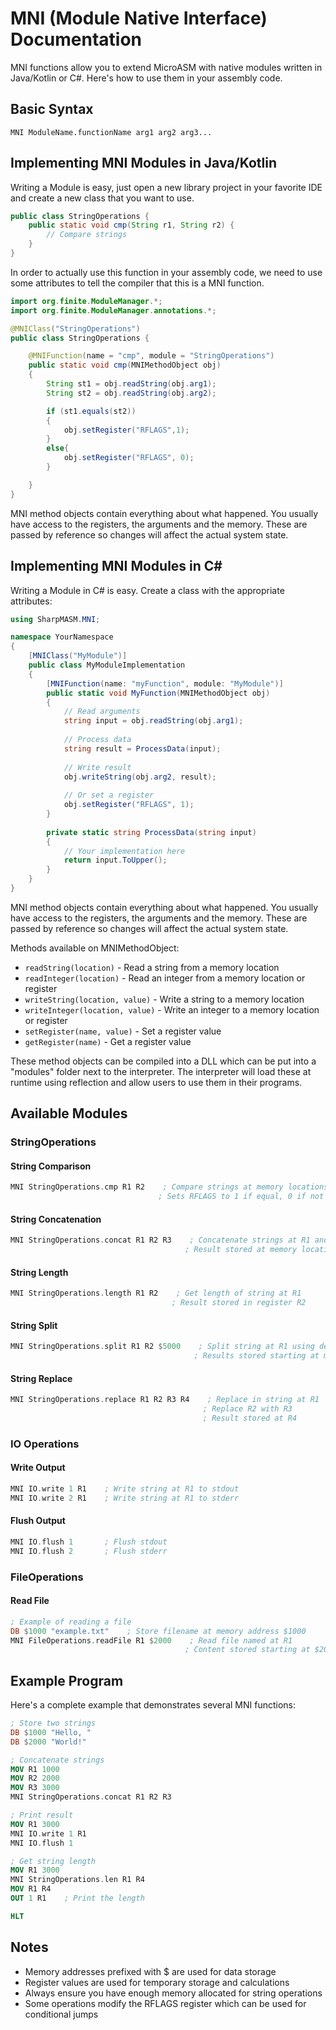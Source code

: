 # MNI (Module Native Interface) Documentation

MNI functions allow you to extend MicroASM with native modules written in Java/Kotlin or C#. Here's how to use them in your assembly code.

## Basic Syntax

```
MNI ModuleName.functionName arg1 arg2 arg3...
```

## Implementing MNI Modules in Java/Kotlin

Writing a Module is easy, just open a new library project in your favorite IDE and create a new class that you want to use.

```java
public class StringOperations {
    public static void cmp(String r1, String r2) {
        // Compare strings
    }
}
```

In order to actually use this function in your assembly code, we need to use some attributes to tell the compiler that this is a MNI function.

```java
import org.finite.ModuleManager.*;
import org.finite.ModuleManager.annotations.*;

@MNIClass("StringOperations")
public class StringOperations {

    @MNIFunction(name = "cmp", module = "StringOperations")
    public static void cmp(MNIMethodObject obj)
    {
        String st1 = obj.readString(obj.arg1);
        String st2 = obj.readString(obj.arg2);

        if (st1.equals(st2))
        {
            obj.setRegister("RFLAGS",1);
        }
        else{
            obj.setRegister("RFLAGS", 0);
        }

    }
}
```

MNI method objects contain everything about what happened.
You usually have access to the registers, the arguments and the memory.
These are passed by reference so changes will affect the actual system state.

## Implementing MNI Modules in C#

Writing a Module in C# is easy. Create a class with the appropriate attributes:

```csharp
using SharpMASM.MNI;

namespace YourNamespace
{
    [MNIClass("MyModule")]
    public class MyModuleImplementation
    {
        [MNIFunction(name: "myFunction", module: "MyModule")]
        public static void MyFunction(MNIMethodObject obj)
        {
            // Read arguments
            string input = obj.readString(obj.arg1);
            
            // Process data
            string result = ProcessData(input);
            
            // Write result
            obj.writeString(obj.arg2, result);
            
            // Or set a register
            obj.setRegister("RFLAGS", 1);
        }
        
        private static string ProcessData(string input)
        {
            // Your implementation here
            return input.ToUpper();
        }
    }
}
```

MNI method objects contain everything about what happened.
You usually have access to the registers, the arguments and the memory.
These are passed by reference so changes will affect the actual system state.

Methods available on MNIMethodObject:
- `readString(location)` - Read a string from a memory location
- `readInteger(location)` - Read an integer from a memory location or register
- `writeString(location, value)` - Write a string to a memory location
- `writeInteger(location, value)` - Write an integer to a memory location or register
- `setRegister(name, value)` - Set a register value
- `getRegister(name)` - Get a register value

These method objects can be compiled into a DLL which can be put into a "modules" folder next to the interpreter. 
The interpreter will load these at runtime using reflection and allow users to use them in their programs.

## Available Modules

### StringOperations

#### String Comparison
```nasm
MNI StringOperations.cmp R1 R2    ; Compare strings at memory locations in R1 and R2
                                 ; Sets RFLAGS to 1 if equal, 0 if not
```

#### String Concatenation
```nasm
MNI StringOperations.concat R1 R2 R3    ; Concatenate strings at R1 and R2
                                       ; Result stored at memory location R3
```

#### String Length
```nasm
MNI StringOperations.length R1 R2    ; Get length of string at R1
                                    ; Result stored in register R2
```

#### String Split
```nasm
MNI StringOperations.split R1 R2 $5000    ; Split string at R1 using delimiter at R2
                                         ; Results stored starting at memory address $5000
```

#### String Replace
```nasm
MNI StringOperations.replace R1 R2 R3 R4    ; Replace in string at R1
                                           ; Replace R2 with R3
                                           ; Result stored at R4
```

### IO Operations

#### Write Output
```nasm
MNI IO.write 1 R1    ; Write string at R1 to stdout
MNI IO.write 2 R1    ; Write string at R1 to stderr
```

#### Flush Output
```nasm
MNI IO.flush 1       ; Flush stdout
MNI IO.flush 2       ; Flush stderr
```

### FileOperations

#### Read File
```nasm
; Example of reading a file
DB $1000 "example.txt"    ; Store filename at memory address $1000
MNI FileOperations.readFile R1 $2000    ; Read file named at R1
                                       ; Content stored starting at $2000
```

## Example Program

Here's a complete example that demonstrates several MNI functions:

```nasm
; Store two strings
DB $1000 "Hello, "
DB $2000 "World!"

; Concatenate strings
MOV R1 1000
MOV R2 2000
MOV R3 3000
MNI StringOperations.concat R1 R2 R3

; Print result
MOV R1 3000
MNI IO.write 1 R1
MNI IO.flush 1

; Get string length
MOV R1 3000
MNI StringOperations.len R1 R4
MOV R1 R4
OUT 1 R1    ; Print the length

HLT
```

## Notes

- Memory addresses prefixed with $ are used for data storage
- Register values are used for temporary storage and calculations
- Always ensure you have enough memory allocated for string operations
- Some operations modify the RFLAGS register which can be used for conditional jumps
